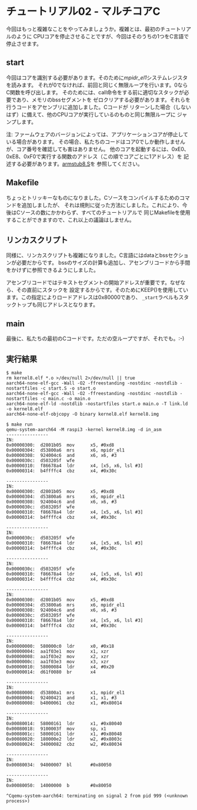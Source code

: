 # チュートリアル02 - マルチコアC

今回はもっと複雑なことをやってみましょうか。複雑とは、最初のチュートリアルのように
CPUコアを停止させることですが、今回はそのうちの1つをC言語で停止させます。

## start

今回はコアを識別する必要があります。そのために*mpidr_el1*システムレジスタを読みます。
それが0でなければ、前回と同じく無限ループを行います。0ならC関数を呼び出します。
そのためには、call命令をする前に適切なスタックが必要であり、メモリのbssセグメントを
ゼロクリアする必要があります。それらを行うコードをアセンブリに追加しました。Cコードが
リターンした場合（しないはず）に備えて、他のCPUコアが実行しているのものと同じ無限ループに
ジャンプします。

注: ファームウェアのバージョンによっては、アプリケーションコアが停止している場合があります。
その場合、私たちのコードはコア0でしか動作しませんが、コア番号を確認しても害はありません。
他のコアを起動するには、0xE0、0xE8、0xF0で実行する関数のアドレス（この順でコアごとに1アドレス）を
記述する必要があります。[armstub8.S](https://github.com/raspberrypi/tools/blob/master/armstubs/armstub8.S#L129)を
参照してください。

## Makefile

ちょっとトリッキーなものになりました。Cソースをコンパイルするためのコマンドを追加しましたが、
それは規則に従った方法にしました。これにより、今後はCソースの数にかかわらず、すべてのチュートリアルで
同じMakefileを使用することができますので、これ以上の議論はしません。

## リンカスクリプト

同様に、リンカスクリプトも複雑になりました。C言語にはdataとbssセクションが必要だからです。
bssのサイズの計算も追加し、アセンブリコードから手間をかけずに参照できるようにしました。

アセンブリコードではテキストセグメントの開始アドレスが重要です。なぜなら、その直前にスタックを
設定するからです。そのためにKEEP()を使用しています。この指定によりロードアドレスは0x80000であり、
`_start`ラベルもスタックトップも同じアドレスとなります。

## main

最後に、私たちの最初のCコードです。ただの空ループですが、それでも。:-)

## 実行結果

```
$ make
rm kernel8.elf *.o >/dev/null 2>/dev/null || true
aarch64-none-elf-gcc -Wall -O2 -ffreestanding -nostdinc -nostdlib -nostartfiles -c start.S -o start.o
aarch64-none-elf-gcc -Wall -O2 -ffreestanding -nostdinc -nostdlib -nostartfiles -c main.c -o main.o
aarch64-none-elf-ld -nostdlib -nostartfiles start.o main.o -T link.ld -o kernel8.elf
aarch64-none-elf-objcopy -O binary kernel8.elf kernel8.img

$ make run
qemu-system-aarch64 -M raspi3 -kernel kernel8.img -d in_asm
----------------
IN:
0x00000300:  d2801b05  mov      x5, #0xd8
0x00000304:  d53800a6  mrs      x6, mpidr_el1
0x00000308:  924004c6  and      x6, x6, #3
0x0000030c:  d503205f  wfe
0x00000310:  f86678a4  ldr      x4, [x5, x6, lsl #3]
0x00000314:  b4ffffc4  cbz      x4, #0x30c

----------------
IN:
0x00000300:  d2801b05  mov      x5, #0xd8
0x00000304:  d53800a6  mrs      x6, mpidr_el1
0x00000308:  924004c6  and      x6, x6, #3
0x0000030c:  d503205f  wfe
0x00000310:  f86678a4  ldr      x4, [x5, x6, lsl #3]
0x00000314:  b4ffffc4  cbz      x4, #0x30c

----------------
IN:
0x0000030c:  d503205f  wfe
0x00000310:  f86678a4  ldr      x4, [x5, x6, lsl #3]
0x00000314:  b4ffffc4  cbz      x4, #0x30c

----------------
IN:
0x0000030c:  d503205f  wfe
0x00000310:  f86678a4  ldr      x4, [x5, x6, lsl #3]
0x00000314:  b4ffffc4  cbz      x4, #0x30c

----------------
IN:
0x00000300:  d2801b05  mov      x5, #0xd8
0x00000304:  d53800a6  mrs      x6, mpidr_el1
0x00000308:  924004c6  and      x6, x6, #3
0x0000030c:  d503205f  wfe
0x00000310:  f86678a4  ldr      x4, [x5, x6, lsl #3]
0x00000314:  b4ffffc4  cbz      x4, #0x30c

----------------
IN:
0x00000000:  580000c0  ldr      x0, #0x18
0x00000004:  aa1f03e1  mov      x1, xzr
0x00000008:  aa1f03e2  mov      x2, xzr
0x0000000c:  aa1f03e3  mov      x3, xzr
0x00000010:  58000084  ldr      x4, #0x20
0x00000014:  d61f0080  br       x4

----------------
IN:
0x00080000:  d53800a1  mrs      x1, mpidr_el1
0x00080004:  92400421  and      x1, x1, #3
0x00080008:  b4000061  cbz      x1, #0x80014

----------------
IN:
0x00080014:  58000161  ldr      x1, #0x80040
0x00080018:  9100003f  mov      sp, x1
0x0008001c:  58000161  ldr      x1, #0x80048
0x00080020:  180000e2  ldr      w2, #0x8003c
0x00080024:  34000082  cbz      w2, #0x80034

----------------
IN:
0x00080034:  94000007  bl       #0x80050

----------------
IN:
0x00080050:  14000000  b        #0x80050

^Cqemu-system-aarch64: terminating on signal 2 from pid 999 (<unknown process>)
```
